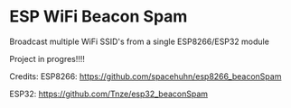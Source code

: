 # ESP WiFi Beacon Spam

Broadcast multiple WiFi SSID's from a single ESP8266/ESP32 module

Project in progres!!!!

Credits:
ESP8266:
https://github.com/spacehuhn/esp8266_beaconSpam

ESP32:
https://github.com/Tnze/esp32_beaconSpam
